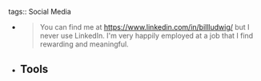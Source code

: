 tags:: Social Media

- > You can find me at https://www.linkedin.com/in/billludwig/ but I never use LinkedIn. I'm very happily employed at a job that I find rewarding and meaningful.
- ## Tools